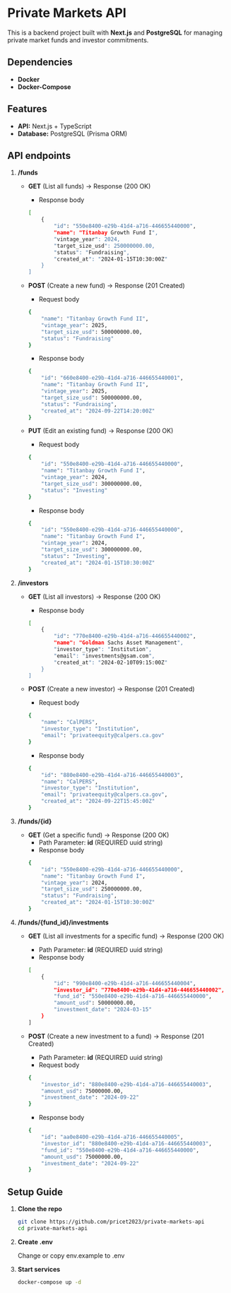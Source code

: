 # Private Markets API

This is a backend project built with **Next.js** and **PostgreSQL** for managing private market funds and investor commitments.

## Dependencies
- **Docker**
- **Docker-Compose**

## Features
- **API:** Next.js + TypeScript
- **Database:** PostgreSQL (Prisma ORM)

## API endpoints
1. **/funds** 
    - **GET** (List all funds) -> Response (200 OK)
        - Response body
        ```bash
        [
            {
                "id": "550e8400-e29b-41d4-a716-446655440000",
                "name": "Titanbay Growth Fund I",
                "vintage_year": 2024,
                "target_size_usd": 250000000.00,
                "status": "Fundraising",
                "created_at": "2024-01-15T10:30:00Z"
            }
        ]
        ```

    - **POST** (Create a new fund) -> Response (201 Created)
        - Request body
        ```bash
        {
            "name": "Titanbay Growth Fund II",
            "vintage_year": 2025,
            "target_size_usd": 500000000.00,
            "status": "Fundraising"
        }
        ```

        - Response body
        ```bash
        {
            "id": "660e8400-e29b-41d4-a716-446655440001",
            "name": "Titanbay Growth Fund II",
            "vintage_year": 2025,
            "target_size_usd": 500000000.00,
            "status": "Fundraising",
            "created_at": "2024-09-22T14:20:00Z"
        }
        ```
    - **PUT** (Edit an existing fund) -> Response (200 OK)
        - Request body
        ```bash
        {
            "id": "550e8400-e29b-41d4-a716-446655440000",
            "name": "Titanbay Growth Fund I",
            "vintage_year": 2024,
            "target_size_usd": 300000000.00,
            "status": "Investing"
        }
        ```

        - Response body
        ```bash
        {
            "id": "550e8400-e29b-41d4-a716-446655440000",
            "name": "Titanbay Growth Fund I",
            "vintage_year": 2024,
            "target_size_usd": 300000000.00,
            "status": "Investing",
            "created_at": "2024-01-15T10:30:00Z"
        }
        ```

2. **/investors**
    - **GET** (List all investors) -> Response (200 OK)
        - Response body
        ```bash
        [
            {
                "id": "770e8400-e29b-41d4-a716-446655440002",
                "name": "Goldman Sachs Asset Management",
                "investor_type": "Institution",
                "email": "investments@gsam.com",
                "created_at": "2024-02-10T09:15:00Z"
            }
        ]
        ```
    
    - **POST** (Create a new investor) -> Response (201 Created)
        - Request body
        ```bash
        {
            "name": "CalPERS",
            "investor_type": "Institution",
            "email": "privateequity@calpers.ca.gov"
        }
        ```

        - Response body
        ```bash
        {
            "id": "880e8400-e29b-41d4-a716-446655440003",
            "name": "CalPERS",
            "investor_type": "Institution",
            "email": "privateequity@calpers.ca.gov",
            "created_at": "2024-09-22T15:45:00Z"
        }
        ```

3. **/funds/{id}**
    - **GET** (Get a specific fund) -> Response (200 OK)
        - Path Parameter: **id** (REQUIRED uuid string)
        - Response body
        ```bash
        {
            "id": "550e8400-e29b-41d4-a716-446655440000",
            "name": "Titanbay Growth Fund I",
            "vintage_year": 2024,
            "target_size_usd": 250000000.00,
            "status": "Fundraising",
            "created_at": "2024-01-15T10:30:00Z"
        }
        ``` 

4. **/funds/{fund_id}/investments**
    - **GET** (List all investments for a specific fund) -> Response (200 OK)
        - Path Parameter: **id** (REQUIRED uuid string)
        - Response body
        ```bash
        [
            {
                "id": "990e8400-e29b-41d4-a716-446655440004",
                "investor_id": "770e8400-e29b-41d4-a716-446655440002",
                "fund_id": "550e8400-e29b-41d4-a716-446655440000",
                "amount_usd": 50000000.00,
                "investment_date": "2024-03-15"
            }
        ]
        ```
    
    - **POST** (Create a new investment to a fund) -> Response (201 Created)
        - Path Parameter: **id** (REQUIRED uuid string)
        - Request body
        ```bash
        {
            "investor_id": "880e8400-e29b-41d4-a716-446655440003",
            "amount_usd": 75000000.00,
            "investment_date": "2024-09-22"
        }
        ```

        - Response body
        ```bash
        {
            "id": "aa0e8400-e29b-41d4-a716-446655440005",
            "investor_id": "880e8400-e29b-41d4-a716-446655440003",
            "fund_id": "550e8400-e29b-41d4-a716-446655440000",
            "amount_usd": 75000000.00,
            "investment_date": "2024-09-22"
        }
        ```

## Setup Guide
1. **Clone the repo**

    ```bash
    git clone https://github.com/pricet2023/private-markets-api
    cd private-markets-api
    ```
2. **Create .env**

    Change or copy env.example to .env

3. **Start services**
    ```bash
    docker-compose up -d
    ```







